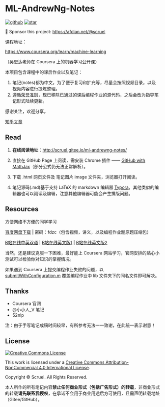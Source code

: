 # ML-AndrewNg-Notes
[![github](https://img.shields.io/github/stars/scruel/ML-AndrewNg-Notes?logo=github&label=Stars)](https://github.com/scruel/ML-AndrewNg-Notes)
[![star](https://img.shields.io/badge/dynamic/json?label=Stars&query=%24.stargazers_count&url=https%3A%2F%2Fgitee.com%2Fapi%2Fv5%2Frepos%2Fscruel%2FML-AndrewNg-Notes&logo=gitee)](https://gitee.com/scruel/ML-AndrewNg-Notes)

💌 Sponsor this project: https://afdian.net/@scruel



课程地址：

https://www.coursera.org/learn/machine-learning

（吴恩达老师在 Coursera 上的机器学习公开课）



本项目包含课程中的课后作业以及笔记：

1. 笔记(notes)都为中文，为了便于复习和扩充等，尽量会按照视频目录，以及视频内容进行提炼整理。
2. 遵循[荣誉准则][honor code]，现已移除已通过的课后编程作业的源代码，之后会改为指导笔记形式陆续更新。

感谢关注，欢迎分享。

[知乎文章][zhihu]


## Read

1. **在线阅读地址**：http://scruel.gitee.io/ml-andrewng-notes/

2. 直接在 GitHub Page 上阅读，需安装 Chrome 插件 —— [GitHub with MathJax][GitHub with MathJax]（部分公式仍无法正常解析）。

3. 下载 .html 网页文件及 笔记图片 image 文件夹，浏览器打开阅读。

4. 笔记源码(.md)基于支持 LaTeX 的 markdown 编辑器 [Typora][Typora]，其他类似的编辑器也可以阅读及编辑，注意其他编辑器可能会产生排版问题。


## Resources

方便网络不方便的同学学习

[百度网盘下载][baidupan] | 密码：fdzc（包含视频，讲义，以及编程作业题原题压缩包）

[B站在线中英双语][bilibili_zh] | [B站在线英文版1][bilibili_en1] | [B站在线英文版2][bilibili_en2]

当然，还是建议克服一下困难，最好能上 Coursera 网站学习，官网安排的贴心小测试可以检验你对知识的掌握情况。



如果遇到 Coursera 上提交编程作业失败的问题，以 [submitWithConfiguration.m](https://github.com/scruel/ML-AndrewNg-Notes/blob/master/assignments/submitWithConfiguration.m) 覆盖编程作业中 lib 文件夹下的同名文件即可解决。

## Thanks

- Coursera 官网
- @小小人_V 笔记
- 52nlp


注：由于手写笔记成稿时间较早，有所参考无法一一致谢，在此统一表示谢意！

## License
[![Creative Commons License](https://i.creativecommons.org/l/by-nc/4.0/88x31.png)][CC BY-NC 4.0]

This work is licensed under a [Creative Commons Attribution-NonCommercial 4.0 International License][CC BY-NC 4.0].

Copyright © Scruel. All Rights Reserved.



本人所作的所有笔记内容**禁止任何商业形式（包括广告形式）的转载**，非商业形式的转载**请先联系我授权**，在承诺不会用于商业用途后方可使用，且需声明转载地址（Gitee/GitHub）。 



[zhihu]: https://zhuanlan.zhihu.com/p/32781741
[baidupan]: https://pan.baidu.com/s/1mkmnRIC
[bilibili_zh]: http://www.bilibili.com/video/av9912938
[bilibili_en1]: https://www.bilibili.com/video/av17624209
[bilibili_en2]: https://www.bilibili.com/video/av17624412/
[GitHub with MathJax]: https://chrome.google.com/webstore/detail/ioemnmodlmafdkllaclgeombjnmnbima
[Typora]: https://typora.io/
[honor code]: https://www.coursera.org/learn/machine-learning/supplement/nh65Z/machine-learning-honor-code
[CC BY-NC 4.0]: http://creativecommons.org/licenses/by-nc/4.0/
